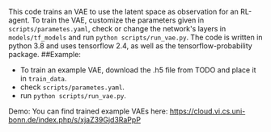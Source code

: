  This code trains an VAE to use the latent space as observation for an RL-agent.
 To train the VAE, customize the parameters given in ```scripts/parametes.yaml```, check or change the network's 
 layers in ```models/tf_models``` and run ```python scripts/run_vae.py```. The code is written in python 3.8 and uses 
 tensorflow 2.4, as well as the tensorflow-probability package.
 ##Example:
- To train an example VAE, download the .h5 file from TODO and place it in ```train_data```.
- check ```scripts/parametes.yaml```.
- run ```python scripts/run_vae.py```.

Demo: You can find trained example VAEs here: https://cloud.vi.cs.uni-bonn.de/index.php/s/xjaZ39Gjd3RaPpP

